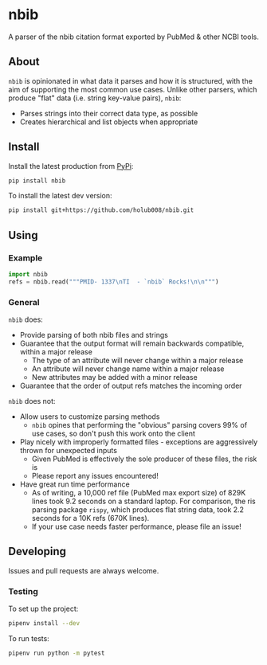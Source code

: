 # nbib

A parser of the nbib citation format exported by PubMed & other NCBI tools. 

## About
`nbib` is opinionated in what data it parses and how it is structured, with the aim of supporting the most common use 
cases. Unlike other parsers, which produce "flat" data (i.e. string key-value pairs), `nbib`:

* Parses strings into their correct data type, as possible
* Creates hierarchical and list objects when appropriate

## Install

Install the latest production from [PyPi](https://pypi.org/project/nbib/):
```bash
pip install nbib
```

To install the latest dev version:

```bash
pip install git+https://github.com/holub008/nbib.git
```

## Using

### Example
```python
import nbib
refs = nbib.read("""PMID- 1337\nTI  - `nbib` Rocks!\n\n""")
```

### General

`nbib` does:

* Provide parsing of both nbib files and strings
* Guarantee that the output format will remain backwards compatible, within a major release
    * The type of an attribute will never change within a major release
    * An attribute will never change name within a major release
    * New attributes may be added with a minor release
* Guarantee that the order of output refs matches the incoming order

`nbib` does not:

* Allow users to customize parsing methods
    * `nbib` opines that performing the "obvious" parsing covers 99% of use cases, so don't push this work onto the 
    client 
* Play nicely with improperly formatted files - exceptions are aggressively thrown for unexpected inputs
    * Given PubMed is effectively the sole producer of these files, the risk is 
    * Please report any issues encountered! 
* Have great run time performance
    * As of writing, a 10,000 ref file (PubMed max export size) of 829K lines took 9.2 seconds on a standard laptop.
    For comparison, the ris parsing package `rispy`, which produces flat string data, took 2.2 seconds for a 10K refs 
    (670K lines).
    * If your use case needs faster performance, please file an issue!
    
## Developing

Issues and pull requests are always welcome.

### Testing
To set up the project:

```bash
pipenv install --dev
```

To run tests:

```bash
pipenv run python -m pytest
```